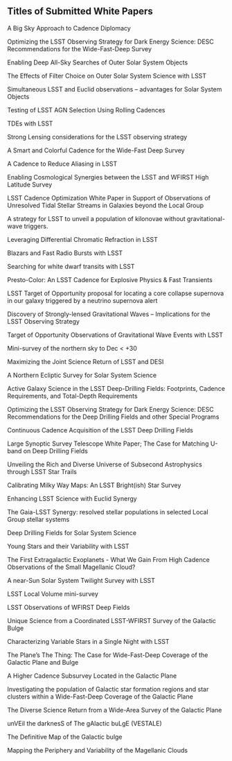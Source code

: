 Titles of Submitted White Papers
---------------------------------

A Big Sky Approach to Cadence Diplomacy

Optimizing the LSST Observing Strategy for Dark Energy Science: DESC Recommendations for the Wide-Fast-Deep Survey

Enabling Deep All-Sky Searches of Outer Solar System Objects

The Effects of Filter Choice on Outer Solar System Science with LSST

Simultaneous LSST and Euclid observations – advantages for Solar System Objects

Testing of LSST AGN Selection Using Rolling Cadences

TDEs with LSST

Strong Lensing considerations for the LSST observing strategy

A Smart and Colorful Cadence for the Wide-Fast Deep Survey

A Cadence to Reduce Aliasing in LSST

Enabling Cosmological Synergies between the LSST and WFIRST High Latitude Survey

LSST Cadence Optimization White Paper in Support of Observations of Unresolved Tidal Stellar Streams in Galaxies beyond the Local Group

A strategy for LSST to unveil a population of kilonovae without gravitational-wave triggers.

Leveraging Differential Chromatic Refraction in LSST

Blazars and Fast Radio Bursts with LSST

Searching for white dwarf transits with LSST

Presto-Color: An LSST Cadence for Explosive Physics & Fast Transients

LSST Target of Opportunity proposal for locating a core collapse supernova in our galaxy triggered by a neutrino supernova alert

Discovery of Strongly-lensed Gravitational Waves – Implications for the LSST Observing Strategy

Target of Opportunity Observations of Gravitational Wave Events with LSST

Mini-survey of the northern sky to Dec < +30

Maximizing the Joint Science Return of LSST and DESI

A Northern Ecliptic Survey for Solar System Science

Active Galaxy Science in the LSST Deep-Drilling Fields: Footprints, Cadence Requirements, and Total-Depth Requirements

Optimizing the LSST Observing Strategy for Dark Energy Science: DESC Recommendations for the Deep Drilling Fields and other Special Programs

Continuous Cadence Acquisition of the LSST Deep Drilling Fields

Large Synoptic Survey Telescope White Paper; The Case for Matching U-band on Deep Drilling Fields

Unveiling the Rich and Diverse Universe of Subsecond Astrophysics through LSST Star Trails

Calibrating Milky Way Maps: An LSST Bright(ish) Star Survey

Enhancing LSST Science with Euclid Synergy

The Gaia-LSST Synergy: resolved stellar populations in selected Local Group stellar systems

Deep Drilling Fields for Solar System Science

Young Stars and their Variability with LSST

The First Extragalactic Exoplanets - What We Gain From High Cadence Observations of the Small Magellanic Cloud?

A near-Sun Solar System Twilight Survey with LSST

LSST Local Volume mini-survey

LSST Observations of WFIRST Deep Fields

Unique Science from a Coordinated LSST-WFIRST Survey of the Galactic Bulge

Characterizing Variable Stars in a Single Night with LSST

The Plane’s The Thing: The Case for Wide-Fast-Deep Coverage of the Galactic Plane and Bulge

A Higher Cadence Subsurvey Located in the Galactic Plane

Investigating the population of Galactic star formation regions and star clusters within a Wide-Fast-Deep Coverage of the Galactic Plane

The Diverse Science Return from a Wide-Area Survey of the Galactic Plane

unVEil the darknesS of The gAlactic buLgE (VESTALE)

The Definitive Map of the Galactic bulge

Mapping the Periphery and Variability of the Magellanic Clouds
